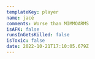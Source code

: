 ```yaml
---
templateKey: player
name: jacé
comments: Worse than MIMMOARMS
isAFK: false
runsInGetsKilled: false
isToxic: false
date: 2022-10-21T17:10:05.679Z
---
```

